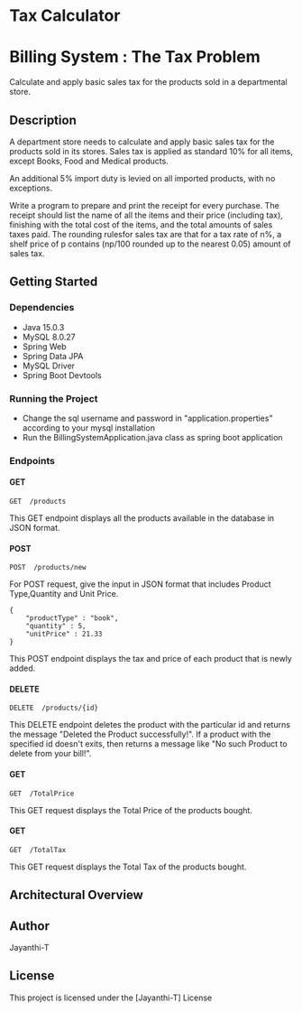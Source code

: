# Tax Calculator

# Billing System : The Tax Problem 

Calculate and apply basic sales tax for the products sold in a departmental store.

## Description

A department store needs to calculate and apply basic sales tax for the products sold in its stores. Sales tax is applied as standard 10% for all items, except Books, Food and Medical products.

An additional 5% import duty is levied on all imported products, with no exceptions.

Write a program to prepare and print the receipt for every purchase. The receipt should list the name of all the items and their price (including tax), finishing with the total cost of the items, and the total amounts of sales taxes paid. 
The rounding rulesfor sales tax are that for a tax rate of n%, a shelf price of p contains (np/100 rounded up to the nearest 0.05) amount of sales tax.

## Getting Started

### Dependencies

* Java 15.0.3
* MySQL 8.0.27
* Spring Web
* Spring Data JPA
* MySQL Driver
* Spring Boot Devtools

### Running the Project

* Change the sql username and password in "application.properties" according to your mysql installation
* Run the BillingSystemApplication.java class as spring boot application

### Endpoints 

#### GET
```
GET  /products
```
This GET endpoint displays all the products available in the database in JSON format.

#### POST
```
POST  /products/new
```
For POST request, give the input in JSON format that includes Product Type,Quantity and Unit Price. 

```
{
    "productType" : "book",
    "quantity" : 5,
    "unitPrice" : 21.33
}
```

This POST endpoint displays the tax and price of each product that is newly added.

#### DELETE
```
DELETE  /products/{id}
```
This DELETE endpoint deletes the product with the particular id and returns the message "Deleted the Product successfully!".
If a product with the specified id doesn't exits, then returns a message like "No such Product to delete from your bill!".

#### GET
```
GET  /TotalPrice
```
This GET request displays the Total Price of the products bought.

#### GET
```
GET  /TotalTax
```
This GET request displays the Total Tax of the products bought.

## Architectural Overview

## Author

Jayanthi-T


## License

This project is licensed under the [Jayanthi-T] License 
